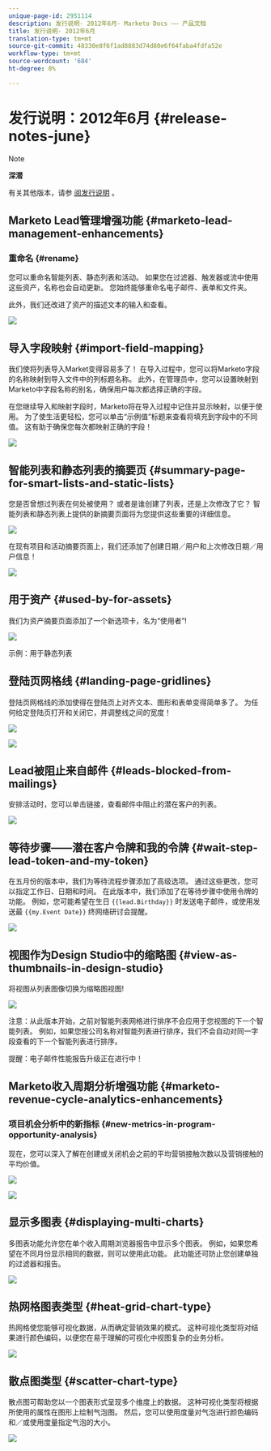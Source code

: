 ```yaml
---
unique-page-id: 2951114
description: 发行说明- 2012年6月- Marketo Docs —— 产品文档
title: 发行说明- 2012年6月
translation-type: tm+mt
source-git-commit: 48330e8f6f1ad8883d74d80e6f64faba4fdfa52e
workflow-type: tm+mt
source-wordcount: '684'
ht-degree: 0%

---
```



# 发行说明：2012年6月 {#release-notes-june}

>[!NOTE]
>
>**深潜**
>
>有关其他版本，请参 [阅发行说明](http://docs.marketo.com/display/docs/release+notes) 。

## Marketo Lead管理增强功能 {#marketo-lead-management-enhancements}

### 重命名 {#rename}

您可以重命名智能列表、静态列表和活动。 如果您在过滤器、触发器或流中使用这些资产，名称也会自动更新。 您始终能够重命名电子邮件、表单和文件夹。

此外，我们还改进了资产的描述文本的输入和查看。

![](assets/image2014-9-23-10-3a23-3a10.png)

## 导入字段映射 {#import-field-mapping}

我们使将列表导入Market变得容易多了！ 在导入过程中，您可以将Marketo字段的名称映射到导入文件中的列标题名称。 此外，在管理员中，您可以设置映射到Marketo中字段名称的别名，确保用户每次都选择正确的字段。

在您继续导入和映射字段时，Marketo将在导入过程中记住并显示映射，以便于使用。 为了使生活更轻松，您可以单击“示例值”标题来查看将填充到字段中的不同值。 这有助于确保您每次都映射正确的字段！

![](assets/image2014-9-23-10-3a23-3a27.png)

## 智能列表和静态列表的摘要页 {#summary-page-for-smart-lists-and-static-lists}

您是否曾想过列表在何处被使用？ 或者是谁创建了列表，还是上次修改了它？ 智能列表和静态列表上提供的新摘要页面将为您提供这些重要的详细信息。

![](assets/image2014-9-23-10-3a23-3a40.png)

在现有项目和活动摘要页面上，我们还添加了创建日期／用户和上次修改日期／用户信息！

![](assets/image2014-9-23-10-3a23-3a54.png)

## 用于资产 {#used-by-for-assets}

我们为资产摘要页面添加了一个新选项卡，名为“使用者”!

![](assets/image2014-9-23-10-3a24-3a5.png)

示例：用于静态列表

## 登陆页网格线 {#landing-page-gridlines}

登陆页网格线的添加使得在登陆页上对齐文本、图形和表单变得简单多了。 为任何给定登陆页打开和关闭它，并调整线之间的宽度！

![](assets/image2014-9-23-10-3a24-3a19.png)

![](assets/image2014-9-23-10-3a24-3a33.png)

## Lead被阻止来自邮件 {#leads-blocked-from-mailings}

安排活动时，您可以单击链接，查看邮件中阻止的潜在客户的列表。

![](assets/image2014-9-23-10-3a24-3a51.png)

## 等待步骤——潜在客户令牌和我的令牌 {#wait-step-lead-token-and-my-token}

在五月份的版本中，我们为等待流程步骤添加了高级选项。 通过这些更改，您可以指定工作日、日期和时间。 在此版本中，我们添加了在等待步骤中使用令牌的功能。 例如，您可能希望在生日 `{{lead.Birthday}}` 时发送电子邮件，或使用发送最 `{{my.Event Date}}` 终网络研讨会提醒。

![](assets/image2014-9-23-10-3a25-3a57.png)

## 视图作为Design Studio中的缩略图 {#view-as-thumbnails-in-design-studio}

将视图从列表图像切换为缩略图视图!

![](assets/image2014-9-23-10-3a26-3a13.png)

注意：从此版本开始，之前对智能列表网格进行排序不会应用于您视图的下一个智能列表。 例如，如果您按公司名称对智能列表进行排序，我们不会自动对同一字段查看的下一个智能列表进行排序。

提醒：电子邮件性能报告升级正在进行中！

## Marketo收入周期分析增强功能 {#marketo-revenue-cycle-analytics-enhancements}

### 项目机会分析中的新指标  {#new-metrics-in-program-opportunity-analysis}

现在，您可以深入了解在创建或关闭机会之前的平均营销接触次数以及营销接触的平均价值。

![](assets/image2014-9-23-10-3a26-3a30.png)

![](assets/image2014-9-23-10-3a26-3a41.png)

## 显示多图表 {#displaying-multi-charts}

多图表功能允许您在单个收入周期浏览器报告中显示多个图表。 例如，如果您希望在不同月份显示相同的数据，则可以使用此功能。 此功能还可防止您创建单独的过滤器和报告。

![](assets/image2014-9-23-10-3a27-3a41.png)

## 热网格图表类型  {#heat-grid-chart-type}

热网格使您能够可视化数据，从而确定营销效果的模式。 这种可视化类型将对结果进行颜色编码，以便您在易于理解的可视化中视图复杂的业务分析。

![](assets/image2014-9-23-10-3a28-3a21.png)

## 散点图类型  {#scatter-chart-type}

散点图可帮助您以一个图表形式呈现多个维度上的数据。 这种可视化类型将根据所使用的属性在图形上绘制气泡图。 然后，您可以使用度量对气泡进行颜色编码和／或使用度量指定气泡的大小。

![](assets/image2014-9-23-10-3a29-3a7.png)
